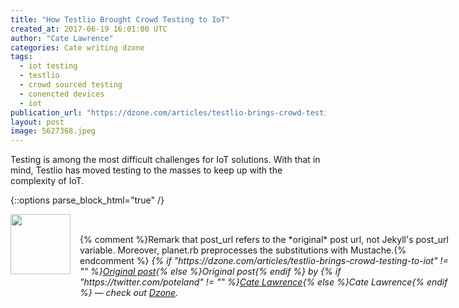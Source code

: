 ```yaml
---
title: "How Testlio Brought Crowd Testing to IoT"
created_at: 2017-06-19 16:01:00 UTC
author: "Cate Lawrence"
categories: Cate writing dzone
tags: 
  - iot testing
  - testlio
  - crowd sourced testing
  - conencted devices
  - iot
publication_url: "https://dzone.com/articles/testlio-brings-crowd-testing-to-iot"
layout: post
image: 5627368.jpeg
---
```

Testing is among the most difficult challenges for IoT solutions. With that in mind, Testlio has moved testing to the masses to keep up with the complexity of IoT.


{::options parse_block_html="true" /}
<div class="author">
   <img src="https://www.rss-specifications.com/rss-spec-rss.gif" style="width: 96px; height: 96;">
   <span style="position: absolute; padding: 32px 15px;">{% comment %}Remark that post_url refers to the *original* post url, not Jekyll's post_url variable. Moreover, planet.rb preprocesses the substitutions with Mustache.{% endcomment %}
      <i>{% if "https://dzone.com/articles/testlio-brings-crowd-testing-to-iot" != "" %}<a href="https://dzone.com/articles/testlio-brings-crowd-testing-to-iot">Original post</a>{% else %}Original post{% endif %} by {% if "https://twitter.com/poteland" != "" %}<a href="https://twitter.com/poteland">Cate Lawrence</a>{% else %}Cate Lawrence{% endif %} &mdash; check out <a href="https://dzone.com">Dzone</a>.</i>
  </span>
</div>
